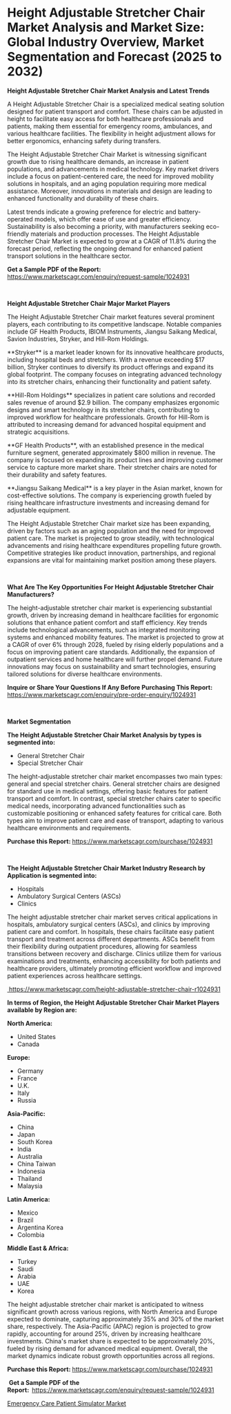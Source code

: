 <p><h1>Height Adjustable Stretcher Chair Market Analysis and Market Size: Global Industry Overview, Market Segmentation and Forecast (2025 to 2032)</h1></p><p><strong>Height Adjustable Stretcher Chair Market Analysis and Latest Trends</strong></p>
<p><p>A Height Adjustable Stretcher Chair is a specialized medical seating solution designed for patient transport and comfort. These chairs can be adjusted in height to facilitate easy access for both healthcare professionals and patients, making them essential for emergency rooms, ambulances, and various healthcare facilities. The flexibility in height adjustment allows for better ergonomics, enhancing safety during transfers.</p><p>The Height Adjustable Stretcher Chair Market is witnessing significant growth due to rising healthcare demands, an increase in patient populations, and advancements in medical technology. Key market drivers include a focus on patient-centered care, the need for improved mobility solutions in hospitals, and an aging population requiring more medical assistance. Moreover, innovations in materials and design are leading to enhanced functionality and durability of these chairs.</p><p>Latest trends indicate a growing preference for electric and battery-operated models, which offer ease of use and greater efficiency. Sustainability is also becoming a priority, with manufacturers seeking eco-friendly materials and production processes. The Height Adjustable Stretcher Chair Market is expected to grow at a CAGR of 11.8% during the forecast period, reflecting the ongoing demand for enhanced patient transport solutions in the healthcare sector.</p></p>
<p><strong>Get a Sample PDF of the Report:&nbsp;</strong> <a href="https://www.marketscagr.com/enquiry/request-sample/1024931?utm_campaign=2116&utm_medium=2&utm_source=Github&utm_content=ia&utm_term=08032025&utm_id=height-adjustable-stretcher-chair">https://www.marketscagr.com/enquiry/request-sample/1024931</a></p>
<p>&nbsp;</p>
<p><strong>Height Adjustable Stretcher Chair Major Market Players</strong></p>
<p><p>The Height Adjustable Stretcher Chair market features several prominent players, each contributing to its competitive landscape. Notable companies include GF Health Products, IBIOM Instruments, Jiangsu Saikang Medical, Savion Industries, Stryker, and Hill-Rom Holdings.</p><p>**Stryker** is a market leader known for its innovative healthcare products, including hospital beds and stretchers. With a revenue exceeding $17 billion, Stryker continues to diversify its product offerings and expand its global footprint. The company focuses on integrating advanced technology into its stretcher chairs, enhancing their functionality and patient safety.</p><p>**Hill-Rom Holdings** specializes in patient care solutions and recorded sales revenue of around $2.9 billion. The company emphasizes ergonomic designs and smart technology in its stretcher chairs, contributing to improved workflow for healthcare professionals. Growth for Hill-Rom is attributed to increasing demand for advanced hospital equipment and strategic acquisitions.</p><p>**GF Health Products**, with an established presence in the medical furniture segment, generated approximately $800 million in revenue. The company is focused on expanding its product lines and improving customer service to capture more market share. Their stretcher chairs are noted for their durability and safety features.</p><p>**Jiangsu Saikang Medical** is a key player in the Asian market, known for cost-effective solutions. The company is experiencing growth fueled by rising healthcare infrastructure investments and increasing demand for adjustable equipment.</p><p>The Height Adjustable Stretcher Chair market size has been expanding, driven by factors such as an aging population and the need for improved patient care. The market is projected to grow steadily, with technological advancements and rising healthcare expenditures propelling future growth. Competitive strategies like product innovation, partnerships, and regional expansions are vital for maintaining market position among these players.</p></p>
<p>&nbsp;</p>
<p><strong>What Are The Key Opportunities For Height Adjustable Stretcher Chair Manufacturers?</strong></p>
<p><p>The height-adjustable stretcher chair market is experiencing substantial growth, driven by increasing demand in healthcare facilities for ergonomic solutions that enhance patient comfort and staff efficiency. Key trends include technological advancements, such as integrated monitoring systems and enhanced mobility features. The market is projected to grow at a CAGR of over 6% through 2028, fueled by rising elderly populations and a focus on improving patient care standards. Additionally, the expansion of outpatient services and home healthcare will further propel demand. Future innovations may focus on sustainability and smart technologies, ensuring tailored solutions for diverse healthcare environments.</p></p>
<p><strong>Inquire or Share Your Questions If Any Before Purchasing This Report:</strong> <a href="https://www.marketscagr.com/enquiry/pre-order-enquiry/1024931?utm_campaign=2116&utm_medium=2&utm_source=Github&utm_content=ia&utm_term=08032025&utm_id=height-adjustable-stretcher-chair">https://www.marketscagr.com/enquiry/pre-order-enquiry/1024931</a></p>
<p>&nbsp;</p>
<p><strong>Market Segmentation</strong></p>
<p><strong>The Height Adjustable Stretcher Chair Market Analysis by types is segmented into:</strong></p>
<p><ul><li>General Stretcher Chair</li><li>Special Stretcher Chair</li></ul></p>
<p><p>The height-adjustable stretcher chair market encompasses two main types: general and special stretcher chairs. General stretcher chairs are designed for standard use in medical settings, offering basic features for patient transport and comfort. In contrast, special stretcher chairs cater to specific medical needs, incorporating advanced functionalities such as customizable positioning or enhanced safety features for critical care. Both types aim to improve patient care and ease of transport, adapting to various healthcare environments and requirements.</p></p>
<p><strong>Purchase this Report:&nbsp;</strong><a href="https://www.marketscagr.com/purchase/1024931?utm_campaign=2116&utm_medium=2&utm_source=Github&utm_content=ia&utm_term=08032025&utm_id=height-adjustable-stretcher-chair">https://www.marketscagr.com/purchase/1024931</a></p>
<p>&nbsp;</p>
<p><strong>The Height Adjustable Stretcher Chair Market Industry Research by Application is segmented into:</strong></p>
<p><ul><li>Hospitals</li><li>Ambulatory Surgical Centers (ASCs)</li><li>Clinics</li></ul></p>
<p><p>The height adjustable stretcher chair market serves critical applications in hospitals, ambulatory surgical centers (ASCs), and clinics by improving patient care and comfort. In hospitals, these chairs facilitate easy patient transport and treatment across different departments. ASCs benefit from their flexibility during outpatient procedures, allowing for seamless transitions between recovery and discharge. Clinics utilize them for various examinations and treatments, enhancing accessibility for both patients and healthcare providers, ultimately promoting efficient workflow and improved patient experiences across healthcare settings.</p></p>
<p><a href="https://www.marketscagr.com/height-adjustable-stretcher-chair-r1024931?utm_campaign=2116&utm_medium=2&utm_source=Github&utm_content=ia&utm_term=08032025&utm_id=height-adjustable-stretcher-chair">&nbsp;https://www.marketscagr.com/height-adjustable-stretcher-chair-r1024931</a></p>
<p><strong>In terms of Region, the Height Adjustable Stretcher Chair Market Players available by Region are:</strong></p>
<p>
    <p> <strong> North America: </strong>
        <ul>
            <li>United States</li>
            <li>Canada</li>
        </ul>
        </p> 
    <p> <strong> Europe: </strong>
        <ul>
            <li>Germany</li>
            <li>France</li>
            <li>U.K.</li>
            <li>Italy</li>
            <li>Russia</li>
        </ul>
        </p> 
    <p> <strong> Asia-Pacific: </strong>
        <ul>
            <li>China</li>
            <li>Japan</li>
            <li>South Korea</li>
            <li>India</li>
            <li>Australia</li>
            <li>China Taiwan</li>
            <li>Indonesia</li>
            <li>Thailand</li>
            <li>Malaysia</li>
        </ul>
        </p> 
    <p> <strong> Latin America: </strong>
        <ul>
            <li>Mexico</li>
            <li>Brazil</li>
            <li>Argentina Korea</li>
            <li>Colombia</li>
        </ul>
        </p> 
    <p> <strong> Middle East & Africa: </strong>
        <ul>
            <li>Turkey</li>
            <li>Saudi</li>
            <li>Arabia</li>
            <li>UAE</li>
            <li>Korea</li>
        </ul>
    </p>
    </p>
<p><p>The height adjustable stretcher chair market is anticipated to witness significant growth across various regions, with North America and Europe expected to dominate, capturing approximately 35% and 30% of the market share, respectively. The Asia-Pacific (APAC) region is projected to grow rapidly, accounting for around 25%, driven by increasing healthcare investments. China's market share is expected to be approximately 20%, fueled by rising demand for advanced medical equipment. Overall, the market dynamics indicate robust growth opportunities across all regions.</p></p>
<p><strong>Purchase this Report: </strong><a href="https://www.marketscagr.com/purchase/1024931?utm_campaign=2116&utm_medium=2&utm_source=Github&utm_content=ia&utm_term=08032025&utm_id=height-adjustable-stretcher-chair">https://www.marketscagr.com/purchase/1024931</a></p>
<p>&nbsp;<strong>Get a Sample PDF of the Report:&nbsp;&nbsp;</strong><a href="https://www.marketscagr.com/enquiry/request-sample/1024931?utm_campaign=2116&utm_medium=2&utm_source=Github&utm_content=ia&utm_term=08032025&utm_id=height-adjustable-stretcher-chair">https://www.marketscagr.com/enquiry/request-sample/1024931</a></p>
<p><strong></strong></p>
<p><p><a href="https://github.com/luckyshygirl/Market-Research-Report-List-7/blob/main/emergency-care-patient-simulator-market.md?utm_campaign=2116&utm_medium=2&utm_source=Github&utm_content=ia&utm_term=08032025&utm_id=height-adjustable-stretcher-chair">Emergency Care Patient Simulator Market</a></p></p>